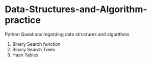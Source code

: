 # Data-Structures-and-Algorithm-practice
Python Questions regarding data structures and algorithms 
1. Binary Search function
2. Binary Search Trees 
3. Hash Tables
